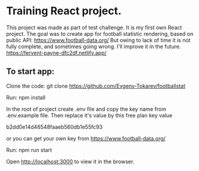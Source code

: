 # Training React project.
This project was made as part of test challenge. It is my first own React project.
The goal was to create app for football statistic rendering, based on public API:  https://www.football-data.org/
But owing to lack of time it is not fully complete, and sometimes going wrong. I'll improve it in the future.
https://fervent-payne-dfc2df.netlify.app/

## To start app:

Clone the code: git clone https://github.com/Evgeny-Tokarev/footballstat

Run: npm install

In the root of project create .env file and copy the key name from .env.example file.
Then replace it's value by this free plan key value

b2dd0e14d46548faaeb560db1e55fc93

or you can get your own key from  https://www.football-data.org/

Run: npm run start

Open [http://localhost:3000](http://localhost:3000) to view it in the browser.
